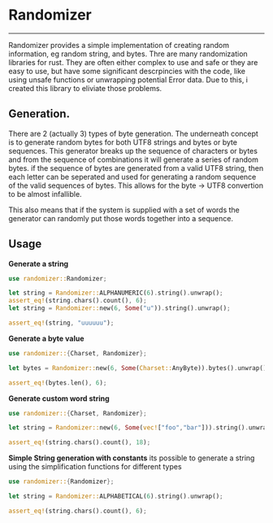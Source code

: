 # Randomizer
---
Randomizer provides a simple implementation of creating random information, eg random string, and bytes.
Thre are many randomization libraries for rust. They are often either complex to use and safe or
they are easy to use, but have some significant descrpincies with the code, like using unsafe
functions or unwrapping potential Error data. Due to this, i created this library to eliviate
those problems.

## Generation.
There are 2 (actually 3) types of byte generation.
The underneath concept is to generate random bytes for both UTF8 strings and bytes or byte sequences.
This generator breaks up the sequence of characters or bytes and from the sequence of
combinations it will generate a series of random bytes. if the sequence of bytes are generated
from a valid UTF8 string, then each letter can be seperated and used for generating a random
sequence of the valid sequences of bytes.
This allows for the byte -> UTF8 convertion to be almost infallible.

This also means that if the system is supplied with a set of words the generator can randomly
put those words together into a sequence.

## Usage

**Generate a string**

```rust
use randomizer::Randomizer;

let string = Randomizer::ALPHANUMERIC(6).string().unwrap();
assert_eq!(string.chars().count(), 6);
let string = Randomizer::new(6, Some("u")).string().unwrap();

assert_eq!(string, "uuuuuu");
```

**Generate a byte value**

```rust
use randomizer::{Charset, Randomizer};

let bytes = Randomizer::new(6, Some(Charset::AnyByte)).bytes().unwrap();

assert_eq!(bytes.len(), 6);
```

**Generate custom word string**

```rust
use randomizer::{Charset, Randomizer};

let string = Randomizer::new(6, Some(vec!["foo","bar"])).string().unwrap();

assert_eq!(string.chars().count(), 18);
```

**Simple String generation with constants**
its possible to generate a string using the simplification functions for different types

```rust
use randomizer::{Randomizer};

let string = Randomizer::ALPHABETICAL(6).string().unwrap();

assert_eq!(string.chars().count(), 6);
```
